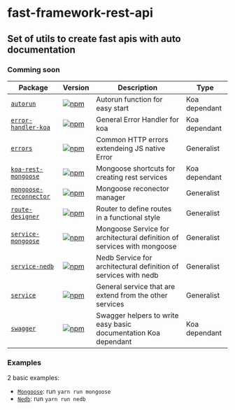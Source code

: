 # fast-framework-rest-api

## Set of utils to create fast apis with auto documentation

### Comming soon

| Package                                                  | Version                                                                                                                                           | Description                                                             | Type          |
| -------------------------------------------------------- | ------------------------------------------------------------------------------------------------------------------------------------------------- | ----------------------------------------------------------------------- | ------------- |
| [`autorun`](/packages/autorun)                           | [![npm](https://img.shields.io/npm/v/@ffra/autorun.svg?style=flat-square)](https://www.npmjs.com/package/@ffra/autorun)                           | Autorun function for easy start                                         | Koa dependant |
| [`error-handler-koa`](/packages/error-handler-koa)       | [![npm](https://img.shields.io/npm/v/@ffra/error-handler-koa.svg?style=flat-square)](https://www.npmjs.com/package/@ffra/error-handler-koa)       | General Error Handler for koa                                           | Koa dependant |
| [`errors`](/packages/errors)                             | [![npm](https://img.shields.io/npm/v/@ffra/errors.svg?style=flat-square)](https://www.npmjs.com/package/@ffra/errors)                             | Common HTTP errors extendeing JS native Error                           | Generalist    |
| [`koa-rest-mongoose`](/packages/koa-rest-mongoose)       | [![npm](https://img.shields.io/npm/v/@ffra/koa-rest-mongoose.svg?style=flat-square)](https://www.npmjs.com/package/@ffra/koa-rest-mongoose)       | Mongoose shortcuts for creating rest services                           | Koa dependant |
| [`mongoose-reconnector`](/packages/mongoose-reconnector) | [![npm](https://img.shields.io/npm/v/@ffra/mongoose-reconnector.svg?style=flat-square)](https://www.npmjs.com/package/@ffra/mongoose-reconnector) | Mongoose reconector manager                                             | Generalist    |
| [`route-designer`](/packages/route-designer)             | [![npm](https://img.shields.io/npm/v/@ffra/route-designer.svg?style=flat-square)](https://www.npmjs.com/package/@ffra/route-designer)             | Router to define routes in a functional style                           | Generalist    |
| [`service-mongoose`](/packages/service-mongoose)         | [![npm](https://img.shields.io/npm/v/@ffra/service-mongoose.svg?style=flat-square)](https://www.npmjs.com/package/@ffra/service-mongoose)         | Mongoose Service for architectural definition of services with mongoose | Generalist    |
| [`service-nedb`](/packages/service-nedb)                 | [![npm](https://img.shields.io/npm/v/@ffra/service-nedb.svg?style=flat-square)](https://www.npmjs.com/package/@ffra/service-nedb)                 | Nedb Service for architectural definition of services with nedb         | Generalist    |
| [`service`](/packages/service)                           | [![npm](https://img.shields.io/npm/v/@ffra/service.svg?style=flat-square)](https://www.npmjs.com/package/@ffra/service)                           | General service that are extend from the other services                 | Generalist    |
| [`swagger`](/packages/swagger)                           | [![npm](https://img.shields.io/npm/v/@ffra/swagger.svg?style=flat-square)](https://www.npmjs.com/package/@ffra/swagger)                           | Swagger helpers to write easy basic documentation Koa dependant         | Koa dependant |

### Examples

2 basic examples:

*   [`Mongoose`](/packages/examples): run `yarn run mongoose`
*   [`Nedb`](/packages/examples): run `yarn run nedb`
